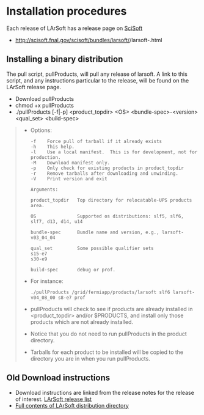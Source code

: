 Installation procedures
====================================================

Each release of LArSoft has a release page on [SciSoft](http://scisoft.fnal.gov/scisoft/bundles/larsoft/)

-   http://scisoft.fnal.gov/scisoft/bundles/larsoft/<version>/larsoft-<version>.html

Installing a binary distribution
----------------------------------------------------------------------

The pull script, pullProducts, will pull any release of larsoft.
A link to this script, and any instructions particular to the release, will be found on the LArSoft release page.

-   Download pullProducts
-   chmod +x pullProducts
-   ./pullProducts [-f|-p] \<product_topdir\> \<OS\> \<bundle-spec\>-\<version\> \<qual_set\> \<build-spec\>

> -   Options:
>
>         -f    Force pull of tarball if it already exists
>         -h    This help.
>         -l    Use a local manifest.  This is for development, not for production.
>         -M    Download manifest only.
>         -p    Only check for existing products in product_topdir
>         -r    Remove tarballs after downloading and unwinding.
>         -V    Print version and exit
>
>         Arguments:
>
>         product_topdir   Top directory for relocatable-UPS products area.
>
>         OS               Supported os distributions: slf5, slf6, slf7, d13, d14, u14
>
>         bundle-spec      Bundle name and version, e.g., larsoft-v03_04_04
>
>         qual_set         Some possible qualifier sets
>         s15-e7
>         s30-e9
>
>         build-spec       debug or prof.
>
> -   For instance:
>
>         ./pullProducts /grid/fermiapp/products/larsoft slf6 larsoft-v04_08_00 s8-e7 prof
>
> -   pullProducts will check to see if products are already installed in \<product_topdir\> and/or \$PRODUCTS, and install only those products which are not already installed.
> -   Notice that you do not need to run pullProducts in the product directory.
> -   Tarballs for each product to be installed will be copied to the directory you are in when you run pullProducts.

Old Download instructions
--------------------------------------------------------

-   Download instructions are linked from the release notes for the release of interest. [LArSoft release list](releases/LArSoft_release_list)
-   [Full contents of LArSoft distribution directory](http://scisoft.fnal.gov/scisoft/bundles/larsoft)
